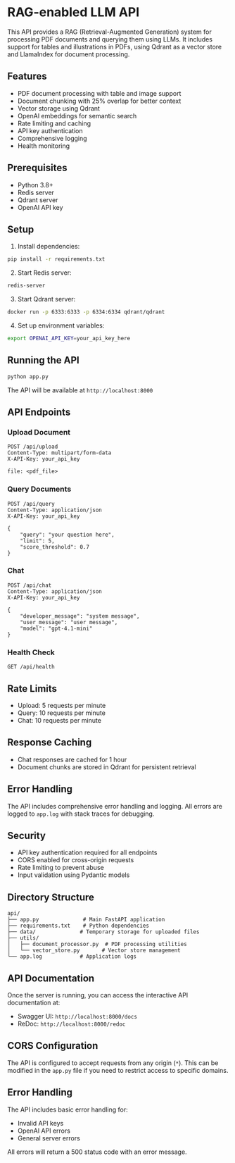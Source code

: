 # RAG-enabled LLM API

This API provides a RAG (Retrieval-Augmented Generation) system for processing PDF documents and querying them using LLMs. It includes support for tables and illustrations in PDFs, using Qdrant as a vector store and LlamaIndex for document processing.

## Features

- PDF document processing with table and image support
- Document chunking with 25% overlap for better context
- Vector storage using Qdrant
- OpenAI embeddings for semantic search
- Rate limiting and caching
- API key authentication
- Comprehensive logging
- Health monitoring

## Prerequisites

- Python 3.8+
- Redis server
- Qdrant server
- OpenAI API key

## Setup

1. Install dependencies:
```bash
pip install -r requirements.txt
```

2. Start Redis server:
```bash
redis-server
```

3. Start Qdrant server:
```bash
docker run -p 6333:6333 -p 6334:6334 qdrant/qdrant
```

4. Set up environment variables:
```bash
export OPENAI_API_KEY=your_api_key_here
```

## Running the API

```bash
python app.py
```

The API will be available at `http://localhost:8000`

## API Endpoints

### Upload Document
```http
POST /api/upload
Content-Type: multipart/form-data
X-API-Key: your_api_key

file: <pdf_file>
```

### Query Documents
```http
POST /api/query
Content-Type: application/json
X-API-Key: your_api_key

{
    "query": "your question here",
    "limit": 5,
    "score_threshold": 0.7
}
```

### Chat
```http
POST /api/chat
Content-Type: application/json
X-API-Key: your_api_key

{
    "developer_message": "system message",
    "user_message": "user message",
    "model": "gpt-4.1-mini"
}
```

### Health Check
```http
GET /api/health
```

## Rate Limits

- Upload: 5 requests per minute
- Query: 10 requests per minute
- Chat: 10 requests per minute

## Response Caching

- Chat responses are cached for 1 hour
- Document chunks are stored in Qdrant for persistent retrieval

## Error Handling

The API includes comprehensive error handling and logging. All errors are logged to `app.log` with stack traces for debugging.

## Security

- API key authentication required for all endpoints
- CORS enabled for cross-origin requests
- Rate limiting to prevent abuse
- Input validation using Pydantic models

## Directory Structure

```
api/
├── app.py              # Main FastAPI application
├── requirements.txt    # Python dependencies
├── data/              # Temporary storage for uploaded files
├── utils/
│   ├── document_processor.py  # PDF processing utilities
│   └── vector_store.py       # Vector store management
└── app.log            # Application logs
```

## API Documentation

Once the server is running, you can access the interactive API documentation at:
- Swagger UI: `http://localhost:8000/docs`
- ReDoc: `http://localhost:8000/redoc`

## CORS Configuration

The API is configured to accept requests from any origin (`*`). This can be modified in the `app.py` file if you need to restrict access to specific domains.

## Error Handling

The API includes basic error handling for:
- Invalid API keys
- OpenAI API errors
- General server errors

All errors will return a 500 status code with an error message. 